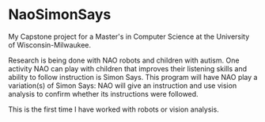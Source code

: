 # NaoSimonSays
My Capstone project for a Master's in Computer Science at the University of Wisconsin-Milwaukee. 

Research is being done with NAO robots and children with autism. One activity NAO can play with children that improves their 
listening skills and ability to follow instruction is Simon Says. This program will have NAO play a variation(s) of Simon Says: NAO will give an instruction and use vision analysis to confirm whether its instructions were followed.

This is the first time I have worked with robots or vision analysis. 

